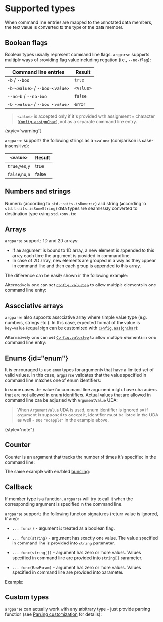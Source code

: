# Supported types

When command line entries are mapped to the annotated data members, the text value is converted to the type of the
data member.

## Boolean flags

Boolean types usually represent command line flags. `argparse` supports multiple ways of providing flag value including
negation (i.e., `--no-flag`):

| Command line entries           | Result    |
|--------------------------------|-----------|
| `-b` / `--boo`                 | `true`    |
| `-b=<value>` / `--boo=<value>` | `<value>` |
| `--no-b` / `--no-boo`          | `false`   |
| `-b <value>` / `--boo <value>` | error     |

> `<value>` is accepted only if it's provided with assignment `=` character ([`Config.assignChar`](Config.md#assignChar)),
> not as a separate command line entry.
>
{style="warning"}

`argparse` supports the following strings as a `<value>` (comparison is case-insensitive):

| `<value>`        | Result |
|------------------|--------|
| `true`,`yes`,`y` | true   |
| `false`,`no`,`n` | false  |

## Numbers and strings

Numeric (according to `std.traits.isNumeric`) and string (according to `std.traits.isSomeString`) data types are
seamlessly converted to destination type using `std.conv.to`:

<code-block src="code_snippets/types_number_string.d" lang="c++"/>

## Arrays

`argparse` supports 1D and 2D arrays:
- If an argument is bound to 1D array, a new element is appended to this array each time the argument is provided in
command line.
- In case of 2D array, new elements are grouped in a way as they appear in
command line and then each group is appended to this array.

The difference can be easily shown in the following example:

<code-block src="code_snippets/types_array.d" lang="c++"/>

Alternatively one can set [`Config.valueSep`](Config.md#valueSep) to allow multiple elements in one command line entry:

<code-block src="code_snippets/types_array_comma.d" lang="c++"/>

## Associative arrays

`argparse` also supports associative array where simple value type (e.g. numbers, strings etc.). In this case, expected
format of the value is `key=value` (equal sign can be customized with [`Config.assignChar`](Config.md#assignChar)):

<code-block src="code_snippets/types_assoc_array.d" lang="c++"/>

Alternatively one can set [`Config.valueSep`](Config.md#valueSep) to allow multiple elements in one command line entry:

<code-block src="code_snippets/types_assoc_array_comma.d" lang="c++"/>

## Enums {id="enum"}

It is encouraged to use `enum` types for arguments that have a limited set of valid values. In this case, `argparse`
validates that the value specified in command line matches one of enum identifiers:

<code-block src="code_snippets/types_enum.d" lang="c++"/>

In some cases the value for command line argument might have characters that are not allowed in enum identifiers.
Actual values that are allowed in command line can be adjusted with `ArgumentValue` UDA:

<code-block src="code_snippets/types_enum_custom_values.d" lang="c++"/>

> When `ArgumentValue` UDA is used, enum identifier is ignored so if argument is supposed to accept it, identifier
> must be listed in the UDA as well - see `"noapple"` in the example above.
>
{style="note"}

## Counter

Counter is an argument that tracks the number of times it's specified in the command line:

<code-block src="code_snippets/types_counter.d" lang="c++"/>

The same example with enabled [bundling](Arguments-bundling.md):

<code-block src="code_snippets/types_counter_bundling.d" lang="c++"/>

## Callback

If member type is a function, `argparse` will try to call it when the corresponding argument is specified in the
command line.

`argparse` supports the following function signatures (return value is ignored, if any):

- `... func()` - argument is treated as a boolean flag.

- `... func(string)` - argument has exactly one value. The value specified in command line is provided into `string` parameter.

- `... func(string[])` - argument has zero or more values. Values specified in command line are provided into `string[]` parameter.

- `... func(RawParam)` - argument has zero or more values. Values specified in command line are provided into parameter.

Example:

<code-block src="code_snippets/types_function.d" lang="c++"/>

## Custom types

`argparse` can actually work with any arbitrary type - just provide parsing function (see [Parsing customization](Parsing-customization.md#Parse)
for details):

<code-block src="code_snippets/types_custom.d" lang="c++"/>
